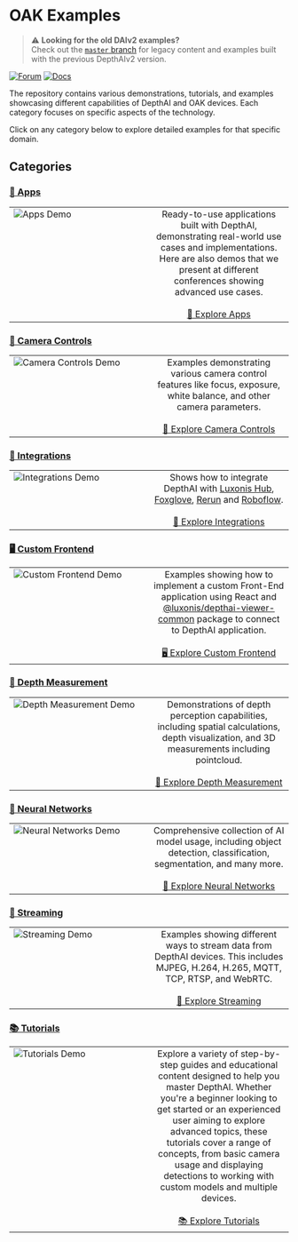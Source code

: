# OAK Examples

> ⚠️ **Looking for the old DAIv2 examples?**\
> Check out the [`master` branch](https://github.com/luxonis/oak-examples/tree/master) for legacy content and examples built with the previous DepthAIv2 version.

[![Forum](https://img.shields.io/badge/Forum-discuss-orange)](https://discuss.luxonis.com/)
[![Docs](https://img.shields.io/badge/Docs-DepthAI-yellow)](https://docs.luxonis.com)

The repository contains various demonstrations, tutorials, and examples showcasing different capabilities of DepthAI and OAK devices. Each category focuses on specific aspects of the technology.

Click on any category below to explore detailed examples for that specific domain.

## Categories

### [📱 Apps](apps/)

<table>
  <tr>
    <td width="50%" valign="top">
      <img src="apps/default-app/media/demo.gif" alt="Apps Demo">
    </td>
    <td width="50%" valign="middle" align="center">
      Ready-to-use applications built with DepthAI, demonstrating real-world use cases and implementations. Here are also demos that we present at different conferences showing advanced use cases.
      <br><br>
      <a href="apps/">📱 Explore Apps</a>
    </td>
  </tr>
</table>

### [🎥 Camera Controls](camera-controls/)

<table>
  <tr>
    <td width="50%" valign="top">
      <img src="camera-controls/manual-camera-control/media/example.gif" alt="Camera Controls Demo">
    </td>
    <td width="50%" valign="middle" align="center">
      Examples demonstrating various camera control features like focus, exposure, white balance, and other camera parameters.
      <br><br>
      <a href="camera-controls/">🎥 Explore Camera Controls</a>
    </td>
  </tr>
</table>

### [🔌 Integrations](integrations/)

<table>
  <tr>
    <td width="50%" valign="top">
      <img src="integrations/hub-snaps-events/media/snap.png" alt="Integrations Demo">
    </td>
    <td width="50%" valign="middle" align="center">
      Shows how to integrate DepthAI with <a href="https://hub.luxonis.com/">Luxonis Hub</a>, <a href="https://docs.foxglove.dev/docs/introduction/">Foxglove</a>, <a href="https://rerun.io/docs/getting-started/what-is-rerun">Rerun</a> and <a href="https://roboflow.com">Roboflow</a>.
      <br><br>
      <a href="integrations/">🔌 Explore Integrations</a>
    </td>
  </tr>
</table>

### [🖥️ Custom Frontend](custom-frontend/)

<table>
  <tr>
    <td width="50%" valign="top">
      <img src="custom-frontend/raw-stream/media/message_sending.gif" alt="Custom Frontend Demo">
    </td>
    <td width="50%" valign="middle" align="center">
      Examples showing how to implement a custom Front-End application using React and <a href="https://www.npmjs.com/package/@luxonis/depthai-viewer-common?activeTab=readme">@luxonis/depthai-viewer-common</a> package to connect to DepthAI application.
      <br><br>
      <a href="custom-frontend/">🖥️ Explore Custom Frontend</a>
    </td>
  </tr>
</table>

### [📏 Depth Measurement](depth-measurement/)

<table>
  <tr>
    <td width="50%" valign="top">
      <img src="depth-measurement/stereo-runtime-configuration/media/example.png" alt="Depth Measurement Demo">
    </td>
    <td width="50%" valign="middle" align="center">
      Demonstrations of depth perception capabilities, including spatial calculations, depth visualization, and 3D measurements including pointcloud.
      <br><br>
      <a href="depth-measurement/">📏 Explore Depth Measurement</a>
    </td>
  </tr>
</table>

### [🧠 Neural Networks](neural-networks/)

<table>
  <tr>
    <td width="50%" valign="top">
      <img src="neural-networks/object-detection/human-machine-safety/media/hms.gif" alt="Neural Networks Demo">
    </td>
    <td width="50%" valign="middle" align="center">
      Comprehensive collection of AI model usage, including object detection, classification, segmentation, and many more.
      <br><br>
      <a href="neural-networks/">🧠 Explore Neural Networks</a>
    </td>
  </tr>
</table>

### [🔄 Streaming](streaming/)

<table>
  <tr>
    <td width="50%" valign="top">
      <img src="streaming/poe-mqtt/media/mqtt_client.gif" alt="Streaming Demo">
    </td>
    <td width="50%" valign="middle" align="center">
      Examples showing different ways to stream data from DepthAI devices. This includes MJPEG, H.264, H.265, MQTT, TCP, RTSP, and WebRTC.
      <br><br>
      <a href="streaming/">🔄 Explore Streaming</a>
    </td>
  </tr>
</table>

### [📚 Tutorials](tutorials/)

<table>
  <tr>
    <td width="50%" valign="top">
      <img src="tutorials/qr-with-tiling/media/example.gif" alt="Tutorials Demo">
    </td>
    <td width="50%" valign="middle" align="center">
      Explore a variety of step-by-step guides and educational content designed to help you master DepthAI. Whether you're a beginner looking to get started or an experienced user aiming to explore advanced topics, these tutorials cover a range of concepts, from basic camera usage and displaying detections to working with custom models and multiple devices.
      <br><br>
      <a href="tutorials/">📚 Explore Tutorials</a>
    </td>
  </tr>
</table>
